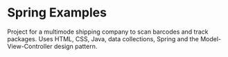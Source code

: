 # Spring Examples

Project for a multimode shipping company to scan barcodes and track packages.
Uses HTML, CSS, Java, data collections, Spring and the Model-View-Controller design pattern.
